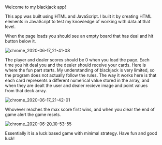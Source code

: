 Welcome to my blackjack app!

This app was built using HTML and JavaScript. I built it by creating HTML elements in JavaScript to test my knowledge of working with data at that level. 

When the page loads you should see an empty board that has deal and hit button below it.

![chrome_2020-06-17_21-41-08](https://user-images.githubusercontent.com/62663652/85204676-0edeee00-b2e4-11ea-8862-1ff779c68f2e.png)


The player and dealer scores should be 0 when you load the page. Each time you hit deal you and the dealer should receive your cards.
Here is where the fun part starts. My understanding of blackjack is very limited, so the program does not actually follow the rules. The way it works here is that each card represents a different numerical value stored in the array, and when they are dealt the user and dealer recieve image and point values from that deck array. 

![chrome_2020-06-17_21-42-01](https://user-images.githubusercontent.com/62663652/85204693-27e79f00-b2e4-11ea-924e-7365fd0f0162.png)


Whovever reaches the max score first wins, and when you clear the end of game alert the game resets. 

![chrome_2020-06-20_10-53-55](https://user-images.githubusercontent.com/62663652/85204727-667d5980-b2e4-11ea-9778-c42f36274bf1.png)


Essentially it is a luck based game with minimal strategy. Have fun and good luck!
